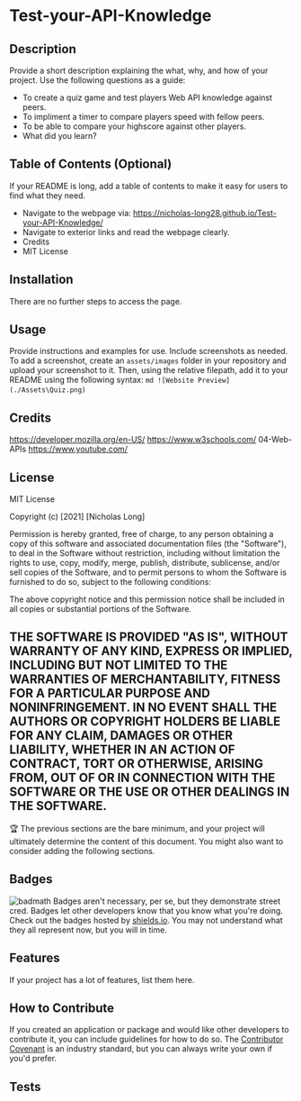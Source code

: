 # Test-your-API-Knowledge
## Description
Provide a short description explaining the what, why, and how of your project. Use the following questions as a guide:
- To create a quiz game and test players Web API knowledge against peers.
- To impliment a timer to compare players speed with fellow peers.
- To be able to compare your highscore against other players. 
- What did you learn?
## Table of Contents (Optional)
If your README is long, add a table of contents to make it easy for users to find what they need.
- Navigate to the webpage via: https://nicholas-long28.github.io/Test-your-API-Knowledge/
- Navigate to exterior links and read the webpage clearly. 
- Credits
- MIT License
## Installation
There are no further steps to access the page. 
## Usage
Provide instructions and examples for use. Include screenshots as needed.
To add a screenshot, create an `assets/images` folder in your repository and upload your screenshot to it. Then, using the relative filepath, add it to your README using the following syntax:
    ```md
    ![Website Preview](./Assets\Quiz.png)
    ```
## Credits
https://developer.mozilla.org/en-US/
https://www.w3schools.com/
04-Web-APIs
https://www.youtube.com/

## License
MIT License

Copyright (c) [2021] [Nicholas Long]

Permission is hereby granted, free of charge, to any person obtaining a copy
of this software and associated documentation files (the "Software"), to deal
in the Software without restriction, including without limitation the rights
to use, copy, modify, merge, publish, distribute, sublicense, and/or sell
copies of the Software, and to permit persons to whom the Software is
furnished to do so, subject to the following conditions:

The above copyright notice and this permission notice shall be included in all
copies or substantial portions of the Software.

THE SOFTWARE IS PROVIDED "AS IS", WITHOUT WARRANTY OF ANY KIND, EXPRESS OR
IMPLIED, INCLUDING BUT NOT LIMITED TO THE WARRANTIES OF MERCHANTABILITY,
FITNESS FOR A PARTICULAR PURPOSE AND NONINFRINGEMENT. IN NO EVENT SHALL THE
AUTHORS OR COPYRIGHT HOLDERS BE LIABLE FOR ANY CLAIM, DAMAGES OR OTHER
LIABILITY, WHETHER IN AN ACTION OF CONTRACT, TORT OR OTHERWISE, ARISING FROM,
OUT OF OR IN CONNECTION WITH THE SOFTWARE OR THE USE OR OTHER DEALINGS IN THE
SOFTWARE.
---
🏆 The previous sections are the bare minimum, and your project will ultimately determine the content of this document. You might also want to consider adding the following sections.
## Badges
![badmath](https://img.shields.io/github/languages/top/nielsenjared/badmath)
Badges aren't necessary, per se, but they demonstrate street cred. Badges let other developers know that you know what you're doing. Check out the badges hosted by [shields.io](https://shields.io/). You may not understand what they all represent now, but you will in time.
## Features
If your project has a lot of features, list them here.
## How to Contribute
If you created an application or package and would like other developers to contribute it, you can include guidelines for how to do so. The [Contributor Covenant](https://www.contributor-covenant.org/) is an industry standard, but you can always write your own if you'd prefer.
## Tests
